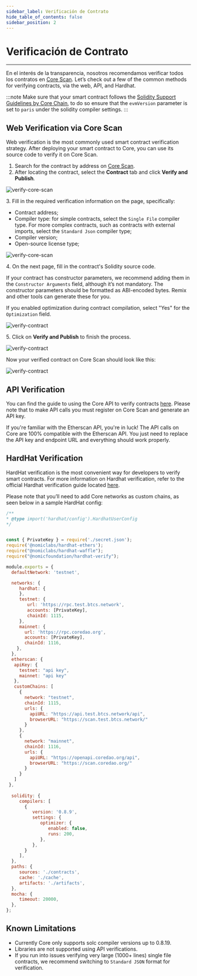 ```yaml
---
sidebar_label: Verificación de Contrato
hide_table_of_contents: false
sidebar_position: 2
---
```


# Verificación de Contrato

---

En el interés de la transparencia, nosotros recomendamos verificar todos los contratos en [Core Scan](https://scan.coredao.org/). Let’s check out a few of the common methods for verifying contracts, via the web, API, and Hardhat.

:::note
Make sure that your smart contract follows the [Solidity Support Guidelines by Core Chain](./smart-contract-guidelines.md), to do so ensure that the `evmVersion` parameter is set to `paris` under the solidity compiler settings.
:::

## Web Verification via Core Scan

Web verification is the most commonly used smart contract verification strategy. After deploying your smart contract to Core, you can use its source code to verify it on Core Scan.

1. Search for the contract by address on [Core Scan](https://scan.test.btcs.network).
2. After locating the contract, select the **Contract** tab and click **Verify and Publish**_._

![verify-core-scan](../../static/img/contract-verification/contract-verify-1.avif)

3\. Fill in the required verification information on the page, specifically:

- Contract address;
- Compiler type: for simple contracts, select the `Single File` compiler type. For more complex contracts, such as contracts with external imports, select the `Standard Json` compiler type;
- Compiler version;
- Open-source license type;

![verify-core-scan](../../static/img/contract-verification/contract-verify-2.avif)

4\. On the next page, fill in the contract's Solidity source code.

If your contract has constructor parameters, we recommend adding them in the `Constructor Arguments` field, although it’s not mandatory. The constructor parameters should be formatted as ABI-encoded bytes. Remix and other tools can generate these for you.

If you enabled optimization during contract compilation, select "Yes" for the `Optimization` field.

![verify-contract](../../static/img/contract-verification/contract-verify-3.avif)

5\. Click on **Verify and Publish** to finish the process.

![verify-contract](../../static/img/contract-verification/contract-verify-4.avif)

Now your verified contract on Core Scan should look like this:

![verify-contract](../../static/img/contract-verification/contract-verify-5.avif)

## API Verification

You can find the guide to using the Core API to verify contracts [here](https://docs.coredao.org/docs/api/api-documents/contracts). Please note that to make API calls you must register on Core Scan and generate an API key.

If you're familiar with the Etherscan API, you're in luck! The API calls on Core are 100% compatible with the Etherscan API. You just need to replace the API key and endpoint URL and everything should work properly.

## HardHat Verification

HardHat verification is the most convenient way for developers to verify smart contracts. For more information on Hardhat verification, refer to the official Hardhat verification guide located [here](https://hardhat.org/hardhat-runner/plugins/nomicfoundation-hardhat-verify).

Please note that you’ll need to add Core networks as custom chains, as seen below in a sample HardHat config:

```javascript
/**
* @type import('hardhat/config').HardhatUserConfig
*/


const { PrivateKey } = require('./secret.json');
require('@nomiclabs/hardhat-ethers');
require("@nomiclabs/hardhat-waffle");
require("@nomicfoundation/hardhat-verify");

module.exports = {
  defaultNetwork: 'testnet',

  networks: {
     hardhat: {
     },
     testnet: {
        url: 'https://rpc.test.btcs.network',
        accounts: [PrivateKey],
        chainId: 1115,
     },
     mainnet: {
       url: 'https://rpc.coredao.org',
       accounts: [PrivateKey],
       chainId: 1116,
    },
  },
  etherscan: {
   apiKey: {
     testnet: "api key",
     mainnet: "api key"
   },
   customChains: [
     {
       network: "testnet",
       chainId: 1115,
       urls: {
         apiURL: "https://api.test.btcs.network/api",
         browserURL: "https://scan.test.btcs.network/"
       }
     },
     {
       network: "mainnet",
       chainId: 1116,
       urls: {
         apiURL: "https://openapi.coredao.org/api",
         browserURL: "https://scan.coredao.org/"
       }
     }
   ]
 },
 
  solidity: {
     compilers: [
       {
          version: '0.8.9',
          settings: {
             optimizer: {
                enabled: false,
                runs: 200,
             },
          },
       }
     ],
  },
  paths: {
     sources: './contracts',
     cache: './cache',
     artifacts: './artifacts',
  },
  mocha: {
     timeout: 20000,
  },
};

```

## Known Limitations

- Currently Core only supports solc compiler versions up to 0.8.19.
- Libraries are not supported using API verifications.
- If you run into issues verifying very large (1000+ lines) single file contracts, we recommend switching to `Standard JSON` format for verification.

